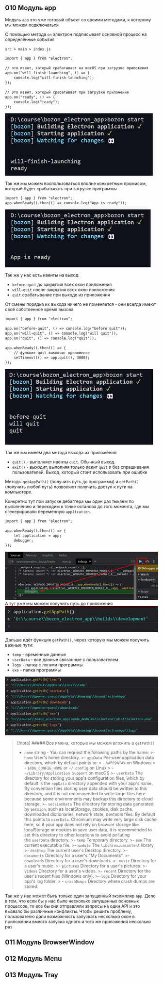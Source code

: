 ## 010 Модуль app

Модуль `app` это уже готовый объект со своими методами, к которому мы можем подключаться  

С помощью метода `on` электрон подписывает основной процесс на определённые события 

`src > main > index.js`
```JS
import { app } from "electron";

// это ивент, который срабатывает на macOS при загрузке приложения
app.on("will-finish-launching", () => {
	console.log("will-finish-launching");
});

// Это ивент, который срабатывает при загрузке приложения
app.on("ready", () => {
	console.log("ready");
});
```
![](_png/Pasted%20image%2020221112170925.png)

Так же мы можем воспользоваться вполне конкретным промисом, который будет срабатывать при загрузке программы 

```JS
import { app } from "electron";
app.whenReady().then(() => console.log("App is ready"));
```
![](_png/Pasted%20image%2020221112171225.png)

Так же у нас есть ивенты на выход:
- `before-quit` до закрытия всех окон приложения
- `will-quit` после закрытия всех окон приложения
- `quit` срабатывание при выходе из приложения

От смены порядка их выхода ничего не поменяется - они всегда имеют своё собственное время вызова 

```JS
import { app } from "electron";

app.on("before-quit", () => console.log("before quit"));
app.on("will-quit", () => console.log("will quit"));
app.on("quit", () => console.log("quit"));

app.whenReady().then(() => {
	// функция quit выключит приложение
	setTimeout(() => app.quit(), 3000);
});
```
![](_png/Pasted%20image%2020221112172049.png)

Так же мы имеем два метода выхода из приложения:
- `quit()` - выполняет ивенты `quit`. Обычный выход.
- `exit()` - выходит, выполняя только ивент `quit` и без спрашивания пользователей. Выход, который стоит использовать при ошибке

Методы `getAppPath()` (получить путь до программы) и  `getPath()` (получить любой путь) позволяют получить доступ к пути на компьютере.

Конкретно тут при запуске дебаггера мы один раз тыкаем по выполнению и переходим к точке останова до того момента, где мы сгенерировали переменную `application`.
```JS
import { app } from "electron";

app.whenReady().then(() => {
	let application = app;
	debugger;
});
```

![](_png/Pasted%20image%2020221112181551.png)
А тут уже мы можем получить путь до приложения
![](_png/Pasted%20image%2020221112181554.png)

Дальше идёт функция `getPath()`, через которую мы можем получить важные пути:
- `temp` - временные данные
- `userData` - все данные связанные с пользователем
- `logs` - папка с логами программы
- `exe` - папка программы

![](_png/Pasted%20image%2020221112182414.png)

>[!note] ##### Все имена, которые мы можем вложить в `getPath()`
> - `name` string - You can request the following paths by the name:
    >-   `home` User's home directory.
    >-   `appData` Per-user application data directory, which by default points to:
    >    -   `%APPDATA%` on Windows
    >    -   `$XDG_CONFIG_HOME` or `~/.config` on Linux
    >    -   `~/Library/Application Support` on macOS
    >-   `userData` The directory for storing your app's configuration files, which by default is the `appData` directory appended with your app's name. By convention files storing user data should be written to this directory, and it is not recommended to write large files here because some environments may backup this directory to cloud storage.
    >-   `sessionData` The directory for storing data generated by `Session`, such as localStorage, cookies, disk cache, downloaded dictionaries, network state, devtools files. By default this points to `userData`. Chromium may write very large disk cache here, so if your app does not rely on browser storage like localStorage or cookies to save user data, it is recommended to set this directory to other locations to avoid polluting the `userData` directory.
    >-   `temp` Temporary directory.
    >-   `exe` The current executable file.
    >-   `module` The `libchromiumcontent` library.
    >-   `desktop` The current user's Desktop directory.
    >-   `documents` Directory for a user's "My Documents".
    >-   `downloads` Directory for a user's downloads.
    >-   `music` Directory for a user's music.
    >-   `pictures` Directory for a user's pictures.
    >-   `videos` Directory for a user's videos.
    >-   `recent` Directory for the user's recent files (Windows only).
    >-   `logs` Directory for your app's log folder.
    > -   `crashDumps` Directory where crash dumps are stored.

Так же у нас может быть только один запущенный экземпляр `app`. Дело в том, что если бы у нас было несколько запущенных основных процессов, то все бы они отправляли запросы на один API и это вызвало бы различные конфликты. 
Чтобы решить проблему, пользователю дали возможность запускать несколько окон в приложении вместо запуска одного и того же приложения несколько раз



## 011 Модуль BrowserWindow



## 012 Модуль Menu



## 013 Модуль Tray








